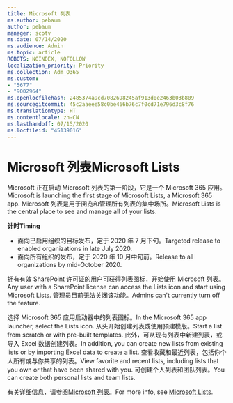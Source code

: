 ```yaml
---
title: Microsoft 列表
ms.author: pebaum
author: pebaum
manager: scotv
ms.date: 07/14/2020
ms.audience: Admin
ms.topic: article
ROBOTS: NOINDEX, NOFOLLOW
localization_priority: Priority
ms.collection: Adm_O365
ms.custom:
- "5677"
- "9002964"
ms.openlocfilehash: 2485374a9cd7082698245af913d0e2463b03b809
ms.sourcegitcommit: 45c2aaeee58c0be466b76c7f0cd71e796d3c8f76
ms.translationtype: HT
ms.contentlocale: zh-CN
ms.lasthandoff: 07/15/2020
ms.locfileid: "45139016"
---
```

# <a name="microsoft-lists"></a><span data-ttu-id="b8032-102">Microsoft 列表</span><span class="sxs-lookup"><span data-stu-id="b8032-102">Microsoft Lists</span></span>

<span data-ttu-id="b8032-103">Microsoft 正在启动 Microsoft 列表的第一阶段，它是一个 Microsoft 365 应用。</span><span class="sxs-lookup"><span data-stu-id="b8032-103">Microsoft is launching the first stage of Microsoft Lists, a Microsoft 365 app.</span></span> <span data-ttu-id="b8032-104">Microsoft 列表是用于阅览和管理所有列表的集中场所。</span><span class="sxs-lookup"><span data-stu-id="b8032-104">Microsoft Lists is the central place to see and manage all of your lists.</span></span>  
  
<span data-ttu-id="b8032-105">**计时**</span><span class="sxs-lookup"><span data-stu-id="b8032-105">**Timing**</span></span>  

- <span data-ttu-id="b8032-106">面向已启用组织的目标发布，定于 2020 年 7 月下旬。</span><span class="sxs-lookup"><span data-stu-id="b8032-106">Targeted release to enabled organizations in late July 2020.</span></span>
- <span data-ttu-id="b8032-107">面向所有组织的发布，定于 2020 年 10 月中旬前。</span><span class="sxs-lookup"><span data-stu-id="b8032-107">Release to all organizations by mid-October 2020.</span></span>

<span data-ttu-id="b8032-108">拥有有效 SharePoint 许可证的用户可获得列表图标，开始使用 Microsoft 列表。</span><span class="sxs-lookup"><span data-stu-id="b8032-108">Any user with a SharePoint license can access the Lists icon and start using Microsoft Lists.</span></span> <span data-ttu-id="b8032-109">管理员目前无法关闭该功能。</span><span class="sxs-lookup"><span data-stu-id="b8032-109">Admins can't currently turn off the feature.</span></span>
 
<span data-ttu-id="b8032-110">选择 Microsoft 365 应用启动器中的列表图标。</span><span class="sxs-lookup"><span data-stu-id="b8032-110">In the Microsoft 365 app launcher, select the Lists icon.</span></span> <span data-ttu-id="b8032-111">从头开始创建列表或使用预建模版。</span><span class="sxs-lookup"><span data-stu-id="b8032-111">Start a list from scratch or with pre-built templates.</span></span> <span data-ttu-id="b8032-112">此外，可从现有列表中新建列表，或导入 Excel 数据创建列表。</span><span class="sxs-lookup"><span data-stu-id="b8032-112">In addition, you can create new lists from existing lists or by importing Excel data to create a list.</span></span> <span data-ttu-id="b8032-113">查看收藏和最近列表，包括你个人所有或与你共享的列表。</span><span class="sxs-lookup"><span data-stu-id="b8032-113">View favorite and recent lists, including lists that you own or that have been shared with you.</span></span> <span data-ttu-id="b8032-114">可创建个人列表和团队列表。</span><span class="sxs-lookup"><span data-stu-id="b8032-114">You can create both personal lists and team lists.</span></span>  

<span data-ttu-id="b8032-115">有关详细信息，请参阅[Microsoft 列表](https://aka.ms/microsoftlists)。</span><span class="sxs-lookup"><span data-stu-id="b8032-115">For more info, see [Microsoft Lists](https://aka.ms/microsoftlists).</span></span>